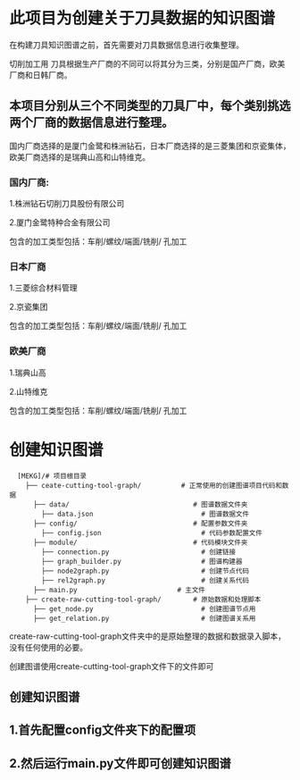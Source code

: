 # 此项目为创建关于刀具数据的知识图谱

在构建刀具知识图谱之前，首先需要对刀具数据信息进行收集整理。

切削加工用 刀具根据生产厂商的不同可以将其分为三类，分别是国产厂商，欧美厂商和日韩厂商。

## 本项目分别从三个不同类型的刀具厂中，每个类别挑选两个厂商的数据信息进行整理。

国内厂商选择的是厦门金鹭和株洲钻石，日本厂商选择的是三菱集团和京瓷集体，欧美厂商选择的是瑞典山高和山特维克。

### 国内厂商:

1.株洲钻石切削刀具股份有限公司

2.厦门金鹭特种合金有限公司 

包含的加工类型包括：车削/螺纹/端面/铣削/ 孔加工

### 日本厂商 

1.三菱综合材料管理

2.京瓷集团 

包含的加工类型包括：车削/螺纹/端面/铣削/ 孔加工

### 欧美厂商 

1.瑞典山高

2.山特维克 

包含的加工类型包括：车削/螺纹/端面/铣削/ 孔加工

# 创建知识图谱

```chatinput
  [MEKG]/# 项目根目录
    ├── ceate-cutting-tool-graph/          # 正常使用的创建图谱项目代码和数据
      ├── data/                               # 图谱数据文件夹
        ├── data.json                           # 图谱数据文件 
      ├── config/                             # 配置参数文件夹
        ├── config.json                         # 代码参数配置文件
      ├── module/                             # 代码模块文件夹
        ├── connection.py                       # 创建链接
        ├── graph_builder.py                    # 图谱构建器
        ├── node2graph.py                       # 创建节点代码
        ├── rel2graph.py                        # 创建关系代码
      ├── main.py                         # 主文件
    ├── create-raw-cutting-tool-graph/        # 原始数据和处理脚本
      ├── get_node.py                           # 创建图谱节点用
      ├── get_relation.py                       # 创建图谱关系用
```

create-raw-cutting-tool-graph文件夹中的是原始整理的数据和数据录入脚本，没有任何使用的必要。

创建图谱使用create-cutting-tool-graph文件下的文件即可

## 创建知识图谱

## 1.首先配置config文件夹下的配置项

## 2.然后运行main.py文件即可创建知识图谱

